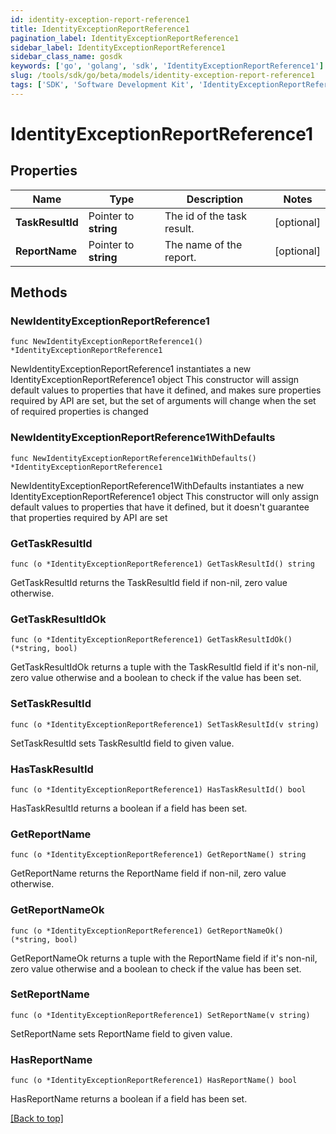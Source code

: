 ```yaml
---
id: identity-exception-report-reference1
title: IdentityExceptionReportReference1
pagination_label: IdentityExceptionReportReference1
sidebar_label: IdentityExceptionReportReference1
sidebar_class_name: gosdk
keywords: ['go', 'golang', 'sdk', 'IdentityExceptionReportReference1'] 
slug: /tools/sdk/go/beta/models/identity-exception-report-reference1
tags: ['SDK', 'Software Development Kit', 'IdentityExceptionReportReference1']
---
```


# IdentityExceptionReportReference1

## Properties

Name | Type | Description | Notes
------------ | ------------- | ------------- | -------------
**TaskResultId** | Pointer to **string** | The id of the task result. | [optional] 
**ReportName** | Pointer to **string** | The name of the report. | [optional] 

## Methods

### NewIdentityExceptionReportReference1

`func NewIdentityExceptionReportReference1() *IdentityExceptionReportReference1`

NewIdentityExceptionReportReference1 instantiates a new IdentityExceptionReportReference1 object
This constructor will assign default values to properties that have it defined,
and makes sure properties required by API are set, but the set of arguments
will change when the set of required properties is changed

### NewIdentityExceptionReportReference1WithDefaults

`func NewIdentityExceptionReportReference1WithDefaults() *IdentityExceptionReportReference1`

NewIdentityExceptionReportReference1WithDefaults instantiates a new IdentityExceptionReportReference1 object
This constructor will only assign default values to properties that have it defined,
but it doesn't guarantee that properties required by API are set

### GetTaskResultId

`func (o *IdentityExceptionReportReference1) GetTaskResultId() string`

GetTaskResultId returns the TaskResultId field if non-nil, zero value otherwise.

### GetTaskResultIdOk

`func (o *IdentityExceptionReportReference1) GetTaskResultIdOk() (*string, bool)`

GetTaskResultIdOk returns a tuple with the TaskResultId field if it's non-nil, zero value otherwise
and a boolean to check if the value has been set.

### SetTaskResultId

`func (o *IdentityExceptionReportReference1) SetTaskResultId(v string)`

SetTaskResultId sets TaskResultId field to given value.

### HasTaskResultId

`func (o *IdentityExceptionReportReference1) HasTaskResultId() bool`

HasTaskResultId returns a boolean if a field has been set.

### GetReportName

`func (o *IdentityExceptionReportReference1) GetReportName() string`

GetReportName returns the ReportName field if non-nil, zero value otherwise.

### GetReportNameOk

`func (o *IdentityExceptionReportReference1) GetReportNameOk() (*string, bool)`

GetReportNameOk returns a tuple with the ReportName field if it's non-nil, zero value otherwise
and a boolean to check if the value has been set.

### SetReportName

`func (o *IdentityExceptionReportReference1) SetReportName(v string)`

SetReportName sets ReportName field to given value.

### HasReportName

`func (o *IdentityExceptionReportReference1) HasReportName() bool`

HasReportName returns a boolean if a field has been set.


[[Back to top]](#) 


